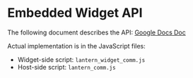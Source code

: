 # Embedded Widget API #

The following document describes the API:
[Google Docs Doc](https://docs.google.com/document/d/1PT7iM4G0TzkB9StD_SsRYjqI2X1JGt0AnSkrN9C-uv0/edit?hl=en#)

Actual implementation is in the JavaScript files:
  * Widget-side script: `lantern_widget_comm.js`
  * Host-side script: `lantern_comm.js`